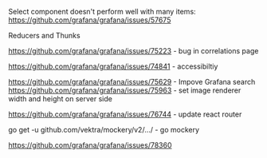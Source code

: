 Select component doesn't perform well with many items: https://github.com/grafana/grafana/issues/57675


Reducers and Thunks


https://github.com/grafana/grafana/issues/75223 - bug in correlations page

https://github.com/grafana/grafana/issues/74841 - accessibiltiy

https://github.com/grafana/grafana/issues/75629 - Impove Grafana search
https://github.com/grafana/grafana/issues/75963 - set image renderer width and height on server side

https://github.com/grafana/grafana/issues/76744 - update react router

go get -u github.com/vektra/mockery/v2/.../ - go mockery

https://github.com/grafana/grafana/issues/78360